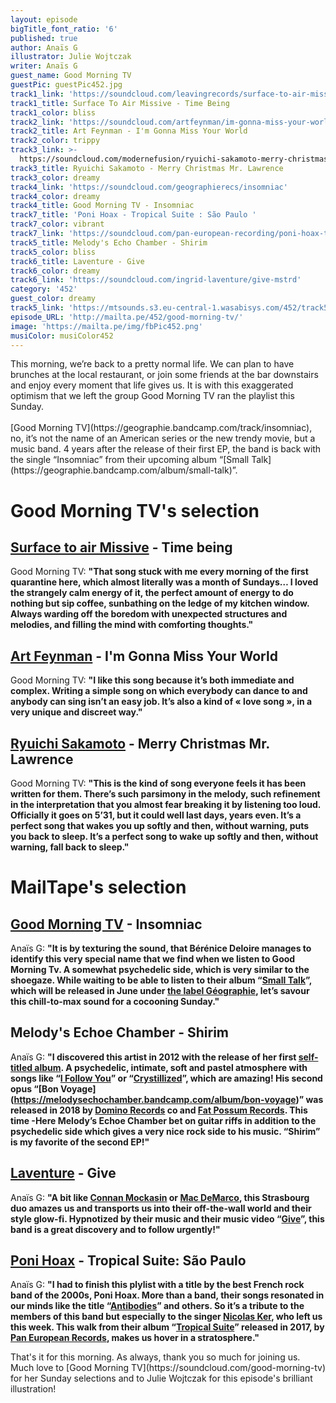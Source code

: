 ```yaml
---
layout: episode
bigTitle_font_ratio: '6'
published: true
author: Anaïs G
illustrator: Julie Wojtczak
writer: Anaïs G
guest_name: Good Morning TV
guestPic: guestPic452.jpg
track1_link: 'https://soundcloud.com/leavingrecords/surface-to-air-missive-time-being'
track1_title: Surface To Air Missive - Time Being
track1_color: bliss
track2_link: 'https://soundcloud.com/artfeynman/im-gonna-miss-your-world'
track2_title: Art Feynman - I'm Gonna Miss Your World
track2_color: trippy
track3_link: >-
  https://soundcloud.com/modernefusion/ryuichi-sakamoto-merry-christmas-mr-lawrence
track3_title: Ryuichi Sakamoto - Merry Christmas Mr. Lawrence
track3_color: dreamy
track4_link: 'https://soundcloud.com/geographierecs/insomniac'
track4_color: dreamy
track4_title: Good Morning TV - Insomniac
track7_title: 'Poni Hoax - Tropical Suite : São Paulo '
track7_color: vibrant
track7_link: 'https://soundcloud.com/pan-european-recording/poni-hoax-tropical-suite-sao'
track5_title: Melody's Echo Chamber - Shirim
track5_color: bliss
track6_title: Laventure - Give
track6_color: dreamy
track6_link: 'https://soundcloud.com/ingrid-laventure/give-mstrd'
category: '452'
guest_color: dreamy
track5_link: 'https://mtsounds.s3.eu-central-1.wasabisys.com/452/track5.mp3'
episode_URL: 'http://mailta.pe/452/good-morning-tv/'
image: 'https://mailta.pe/img/fbPic452.png'
musiColor: musiColor452
---
```

<p id="introduction">This morning, we’re back to a pretty normal life. We can plan to have brunches at the local restaurant, or join some friends at the bar downstairs and enjoy every moment that life gives us. It is with this exaggerated optimism that we left the group Good Morning TV ran the playlist this Sunday. 
<br> <br>
[Good Morning TV](https://geographie.bandcamp.com/track/insomniac), no, it’s not the name of an American series or the new trendy movie, but a music band. 4 years after the release of their first EP, the band is back with the single “Insomniac” from their upcoming album “[Small Talk](https://geographie.bandcamp.com/album/small-talk)”.
</p>

# Good Morning TV's selection

## [Surface to air Missive](https://surfacetoairmissive.bandcamp.com/album/surface-to-air-missive) - Time being
Good Morning TV: **"**That song stuck with me every morning of the first quarantine here, which almost literally was a month of Sundays… I loved the strangely calm energy of it, the perfect amount of energy to do nothing but sip coffee, sunbathing on the ledge of my kitchen window. Always warding off the boredom with unexpected structures and melodies, and filling the mind with comforting thoughts.**"**


## [Art Feynman](https://artfeynman.bandcamp.com/) - I'm Gonna Miss Your World
Good Morning TV: **"**I like this song because it’s both immediate and complex. Writing a simple song on which everybody can dance to and anybody can sing isn’t an easy job. It’s also a kind of « love song », in a very unique and discreet way.**"**


## [Ryuichi Sakamoto](http://sitesakamoto.com/) - Merry Christmas Mr. Lawrence
Good Morning TV: **"**This is the kind of song everyone feels it has been written for them. There’s such parsimony in the melody, such refinement in the interpretation that you almost fear breaking it by listening too loud. Officially it goes on 5’31, but it could well last days, years even. It’s a perfect song that wakes you up softly and then, without warning, puts you back to sleep. It’s a perfect song to wake up softly and then, without warning, fall back to sleep.**"**

# MailTape's selection

## [Good Morning TV](https://soundcloud.com/good-morning-tv) - Insomniac
Anaïs G: **"**It is by texturing the sound, that Bérénice Deloire manages to identify this very special name that we find when we listen to Good Morning Tv. A somewhat psychedelic side, which is very similar to the shoegaze. While waiting to be able to listen to their album “[Small Talk](https://geographie.bandcamp.com/album/small-talk)”, which will be released in June under [the label Géographie](https://geographie.bandcamp.com/), let’s savour this chill-to-max sound for a cocooning Sunday.**"**

## Melody's Echoe Chamber - Shirim
Anaïs G: **"**I discovered this artist in 2012 with the release of her first [self-titled album](https://melodysechochamber.bandcamp.com/album/melodys-echo-chamber). A psychedelic, intimate, soft and pastel atmosphere with songs like “[I Follow You](https://www.youtube.com/watch?v=v29I0srhPwg)” or “[Crystillized](https://www.youtube.com/watch?v=sfy0_vhfb-s)”, which are amazing! His second opus “[Bon Voyage] (https://melodysechochamber.bandcamp.com/album/bon-voyage)” was released in 2018 by [Domino Records](https://www.dominomusic.com/fr) co and [Fat Possum Records](https://fatpossum.com/). This time -Here Melody’s Echoe Chamber bet on guitar riffs in addition to the psychedelic side which gives a very nice rock side to his music. “Shirim” is my favorite of the second EP!**"**

## [Laventure](https://laventure.bandcamp.com/) - Give
Anaïs G: **"**A bit like [Connan Mockasin](https://connanmockasin.bandcamp.com/) or [Mac DeMarco](https://www.mac-demarco.com/), this Strasbourg duo amazes us and transports us into their off-the-wall world and their style glow-fi. Hypnotized by their music and their music video “[Give](https://www.youtube.com/watch?v=uWa1IeUMq0U)”, this band is a great discovery and to follow urgently!**"**

## [Poni Hoax](https://ponihoax.bandcamp.com/) - Tropical Suite: São Paulo
Anaïs G: **"**I had to finish this plylist with a title by the best French rock band of the 2000s, Poni Hoax. More than a band, their songs resonated in our minds like the title “[Antibodies](https://www.youtube.com/watch?v=hYeh7AnwbUY)” and others. So it’s a tribute to the members of this band but especially to the singer [Nicolas Ker](https://fr.wikipedia.org/wiki/Nicolas_Ker), who left us this week. This walk from their album “[Tropical Suite](https://ponihoax.bandcamp.com/album/tropical-suite)” released in 2017, by [Pan European Records](http://paneuropeanrecording.com/), makes us hover in a stratosphere.**"**

<p id="outroduction">That's it for this morning. As always, thank you so much for joining us. Much love to [Good Morning TV](https://soundcloud.com/good-morning-tv) for her Sunday selections and to Julie Wojtczak for this episode's brilliant illustration! </p>
